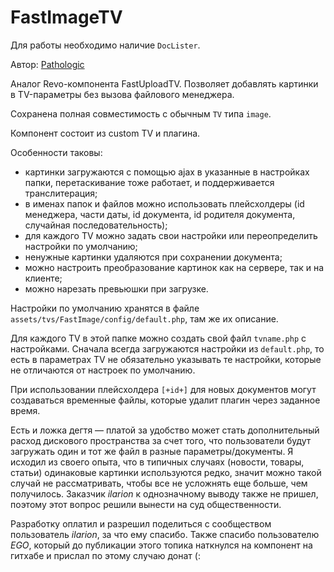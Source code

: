 # FastImageTV

Для работы необходимо наличие `DocLister`.

Автор: [Pathologic](https://github.com/Pathologic//FastImageTV)

Аналог Revo-компонента FastUploadTV. Позволяет добавлять картинки в TV-параметры без вызова файлового менеджера.

Сохранена полная совместимость с обычным `TV` типа `image`.

Компонент состоит из custom TV и плагина.

Особенности таковы:

- картинки загружаются с помощью ajax в указанные в настройках папки, перетаскивание тоже работает, и поддерживается транслитерация;
- в именах папок и файлов можно использовать плейсхолдеры (id менеджера, части даты, id документа, id родителя документа, случайная последовательность);
- для каждого TV можно задать свои настройки или переопределить настройки по умолчанию;
- ненужные картинки удаляются при сохранении документа;
- можно настроить преобразование картинок как на сервере, так и на клиенте;
- можно нарезать превьюшки при загрузке.

Настройки по умолчанию хранятся в файле `assets/tvs/FastImage/config/default.php`, там же их описание.

Для каждого TV в этой папке можно создать свой файл `tvname.php` с настройками. Сначала всегда загружаются настройки из `default.php`, то есть в параметрах TV не обязательно указывать те настройки, которые не отличаются от настроек по умолчанию.

При использовании плейсхолдера `[+id+]` для новых документов могут создаваться временные файлы, которые удалит плагин через заданное время.

Есть и ложка дегтя — платой за удобство может стать дополнительный расход дискового пространства за счет того, что пользователи будут загружать один и тот же файл в разные параметры/документы. Я исходил из своего опыта, что в типичных случаях (новости, товары, статьи) одинаковые картинки используются редко, значит можно такой случай не рассматривать, чтобы все не усложнять еще больше, чем получилось. Заказчик _ilarion_ к однозначному выводу также не пришел, поэтому этот вопрос решили вынести на суд общественности.

Разработку оплатил и разрешил поделиться с сообществом пользователь _ilarion_, за что ему спасибо. Также спасибо пользователю _EGO_, который до публикации этого топика наткнулся на компонент на гитхабе и прислал по этому случаю донат (:
